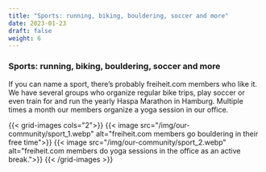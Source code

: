 ```yaml
---
title: "Sports: running, biking, bouldering, soccer and more"
date: 2023-01-23
draft: false
weight: 6
---
```

### Sports: running, biking, bouldering, soccer and more

If you can name a sport, there’s probably freiheit.com members who like it. We have several groups who organize regular bike trips, play soccer or even train for and run the yearly Haspa Marathon in Hamburg. Multiple times a month our members organize a yoga session in our office.

<div class="pb-36">
{{< grid-images cols="2">}}
    {{< image src="/img/our-community/sport_1.webp" alt="freiheit.com members go bouldering in their free time">}}
    {{< image src="/img/our-community/sport_2.webp" alt="freiheit.com members do yoga sessions in the office as an active break.">}}
{{< /grid-images >}}
</div>
